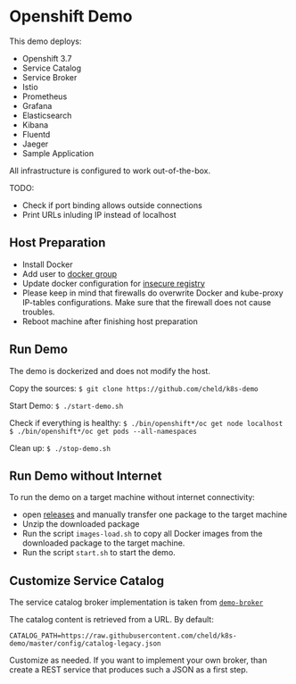 # Openshift Demo

This demo deploys:
* Openshift 3.7
* Service Catalog
* Service Broker
* Istio
* Prometheus
* Grafana
* Elasticsearch
* Kibana
* Fluentd
* Jaeger
* Sample Application

All infrastructure is configured to work out-of-the-box.

TODO:
* Check if port binding allows outside connections
* Print URLs inluding IP instead of localhost

## Host Preparation
* Install Docker
* Add user to [docker group](https://docs.docker.com/install/linux/linux-postinstall/) 
* Update docker configuration for [insecure registry](https://about.gitlab.com/handbook/sales/idea-to-production-demo/setup/#insecure-local-registry-on-linux)
* Please keep in mind that firewalls do overwrite Docker and kube-proxy IP-tables configurations. Make sure that the firewall does not cause troubles.
* Reboot machine after finishing host preparation

## Run Demo
The demo is dockerized and does not modify the host. 

Copy the sources:
``
$ git clone https://github.com/cheld/k8s-demo
``


Start Demo:
``
$ ./start-demo.sh
``

Check if everything is healthy:
``
$ ./bin/openshift*/oc get node localhost
$ ./bin/openshift*/oc get pods --all-namespaces
``

Clean up:
``
$ ./stop-demo.sh
``


## Run Demo without Internet

To run the demo on a target machine without internet connectivity:
* open [releases](https://github.com/cheld/k8s-demo/releases) and manually transfer one package to the target machine
* Unzip the downloaded package
* Run the script `images-load.sh` to copy all Docker images from the downloaded package to the target machine.
* Run the script `start.sh` to start the demo.


## Customize Service Catalog

The service catalog broker implementation is taken from [`demo-broker`](https://github.com/cheld/demo-broker)

The catalog content is retrieved from a URL. By default:

``
CATALOG_PATH=https://raw.githubusercontent.com/cheld/k8s-demo/master/config/catalog-legacy.json
``

Customize as needed. If you want to implement your own broker, than create a REST service that produces such a JSON as a first step.
